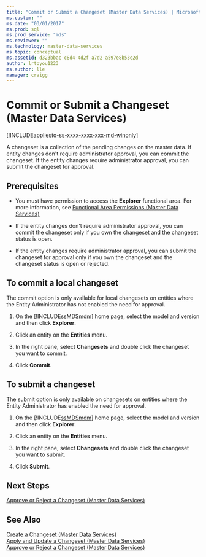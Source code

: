 ```yaml
---
title: "Commit or Submit a Changeset (Master Data Services) | Microsoft Docs"
ms.custom: ""
ms.date: "03/01/2017"
ms.prod: sql
ms.prod_service: "mds"
ms.reviewer: ""
ms.technology: master-data-services
ms.topic: conceptual
ms.assetid: d323bbac-c8d4-4d2f-a7d2-a597e8b53e2d
author: lrtoyou1223
ms.author: lle
manager: craigg
---
```

# Commit or Submit a Changeset (Master Data Services)

[!INCLUDE[appliesto-ss-xxxx-xxxx-xxx-md-winonly](../includes/appliesto-ss-xxxx-xxxx-xxx-md-winonly.md)]

  A changeset is a collection of the pending changes on the master data. If entity changes don't require administrator approval, you can commit the changeset. If the entity changes require administrator approval, you can submit the changeset for approval.  
  
## Prerequisites  
  
-   You must have permission to access the **Explorer** functional area. For more information, see [Functional Area Permissions &#40;Master Data Services&#41;](../master-data-services/functional-area-permissions-master-data-services.md)  
  
-   If the entity changes don't require administrator approval, you can commit the changeset only if you own the changeset and the changeset status is open.  
  
-   If the entity changes require administrator approval, you can submit the changeset for approval only if you own the changeset and the changeset status is open or rejected.  
  
## To commit a local changeset  
 The commit option is only available for local changesets on entities where the Entity Administrator has not enabled the need for approval.  
  
1.  On the [!INCLUDE[ssMDSmdm](../includes/ssmdsmdm-md.md)] home page, select the model and version and then click **Explorer**.  
  
2.  Click an entity on the **Entities** menu.  
  
3.  In the right pane, select **Changesets** and double click the changeset you want to commit.  
  
4.  Click **Commit**.  
  
## To submit a changeset  
 The submit option is only available on changesets on entities where the Entity Administrator has enabled the need for approval.  
  
1.  On the [!INCLUDE[ssMDSmdm](../includes/ssmdsmdm-md.md)] home page, select the model and version and then click **Explorer**.  
  
2.  Click an entity on the **Entities** menu.  
  
3.  In the right pane, select **Changesets** and double click the changeset you want to submit.  
  
4.  Click **Submit**.  
  
## Next Steps  
 [Approve or Reject a Changeset &#40;Master Data Services&#41;](../master-data-services/approve-or-reject-a-changeset-master-data-services.md)  
  
## See Also  
 [Create a Changeset &#40;Master Data Services&#41;](../master-data-services/create-a-changeset-master-data-services.md)   
 [Apply and Update a Changeset &#40;Master Data Services&#41;](../master-data-services/apply-and-update-a-changeset-master-data-services.md)   
 [Approve or Reject a Changeset &#40;Master Data Services&#41;](../master-data-services/approve-or-reject-a-changeset-master-data-services.md)  
  
  
